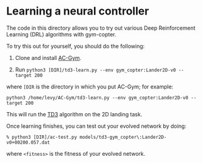 # Learning a neural controller

The code in this directory allows you to try out various Deep Reinforcement Learning (DRL) algorithms
with gym-copter.

To try this out for yourself, you should do the following:

1. Clone and install [AC-Gym](https://github.com/simondlevy/AC-Gym).  

2. Run ```python3 [DIR]/td3-learn.py --env gym_copter:Lander2D-v0 --target 200```

where ```[DIR``` is the directory in which you put AC-Gym; for example:

```python3 /home/levy/AC-Gym/td3-learn.py --env gym_copter:Lander2D-v0 --target 200```

This will run the [TD3](https://arxiv.org/pdf/1802.09477.pdf) algorithm on the 2D landing task.

Once learning finishes, you can test out your evolved network by doing:

```
% python3 [DIR]/ac-test.py models/td3-gym_copter\:Lander2D-v0+00200.057.dat
```

where ```<fitness>``` is the fitness of your evolved network.
